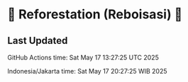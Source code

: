 
# 🌳 Reforestation (Reboisasi) 🌲

## Last Updated

GitHub Actions time: Sat May 17 13:27:25 UTC 2025

Indonesia/Jakarta time: Sat May 17 20:27:25 WIB 2025
